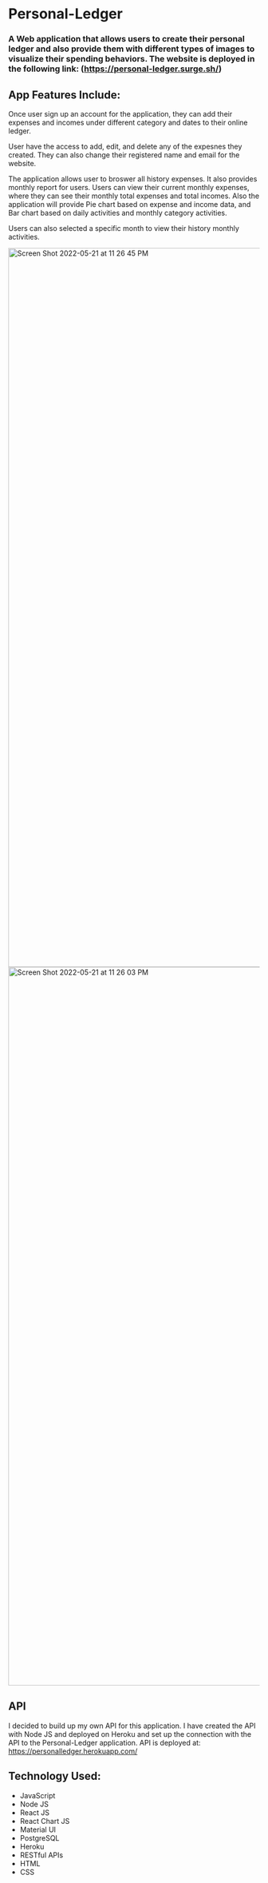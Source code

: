 
# Personal-Ledger


### A Web application that allows users to create their personal ledger and also provide them with different types of images to visualize their spending behaviors. The website is deployed in the following link: (https://personal-ledger.surge.sh/)

## App Features Include:

Once user sign up an account for the application, they can add their expenses and incomes under different category and dates to their online ledger. 

User have the access to add, edit, and delete any of the expesnes they created. They can also change their registered name and email for the website.

The application allows user to broswer all history expenses. It also provides monthly report for users. Users can view their current monthly expenses, where they can see their monthly total expenses and total incomes. Also the application will provide Pie chart based on expense and income data, and Bar chart based on daily activities and monthly category activities.

Users can also selected a specific month to view their history monthly activities.

<img width="1440" alt="Screen Shot 2022-05-21 at 11 26 45 PM" src="https://user-images.githubusercontent.com/82247271/169677022-ad95aef9-f722-40b2-8289-61aef6c58486.png">

<img width="1439" alt="Screen Shot 2022-05-21 at 11 26 03 PM" src="https://user-images.githubusercontent.com/82247271/169677012-3c10481c-de36-4524-a39e-f47d4e2682f0.png">

## API
I decided to build up my own API for this application. I have created the API with Node JS and deployed on Heroku and set up the connection with the API to the Personal-Ledger application. API is deployed at: https://personalledger.herokuapp.com/

## Technology Used:
* JavaScript 
* Node JS
* React JS
* React Chart JS
* Material UI
* PostgreSQL
* Heroku
* RESTful APIs
* HTML
* CSS

